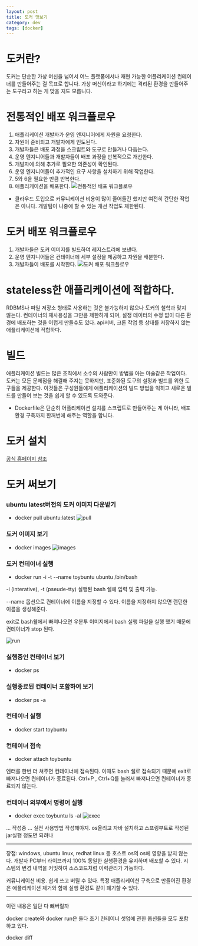 ```yaml
---
layout: post
title: 도커 맛보기  
category: dev
tags: [docker]
---
```


# 도커란?
도커는 단순한 가상 머신을 넘어서 어느 플랫폼에서나 재현 가능한 어플리케이션 컨테이너를 만들어주는 걸 목표로 합니다. 
가상 머신이라고 하기에는 격리된 환경을 만들어주는 도구라고 하는 게 맞을 지도 모릅니다.

# 전통적인 배포 워크플로우
1. 애플리케이션 개발자가 운영 엔지니어에게 자원을 요청한다.
2. 자원이 준비되고 개발자에게 인도된다.
3. 개발자들은 배포 과정을 스크립트와 도구로 만들거나 다듬는다.
4. 운영 엔지니어들과 개발자들이 배포 과정을 반복적으로 개선한다.
5. 개발자에 의해 추가로 필요한 의존성이 확인된다.
6. 운영 엔지니어들이 추가적인 요구 사항을 설치하기 위해 작업한다.
7. 5와 6을 필요한 만큼 반복한다.
8. 애플리케이션을 배포한다.
![전통적인 배포 워크플로우](../public/img/deploy_workfolw.png)

* 클라우드 도입으로 커뮤니케이션 비용이 많이 줄어들긴 했지만 여전히 간단한 작업은 아니다.
개발팀이 나중에 할 수 있는 개선 작업도 제한된다. 

# 도커 배포 워크플로우
1. 개발자들은 도커 이미지를 빌드하여 레지스트리에 보낸다.
2. 운영 엔지니어들은 컨테이너에 세부 설정을 제공하고 자원을 배분한다.
3. 개발자들이 배포를 시작한다.
![도커 배포 워크플로우](../public/img/docker_deploy_workfolw.png)


# stateless한 애플리케이션에 적합하다.
RDBMS나 파일 저장소 형태로 사용하는 것은 불가능하지 않으나 도커의 철학과 맞지 않는다.
컨테이너의 재사용성을 그만큼 제한하게 되며, 설정 데이터의 수정 없이 다른 환경에 배포하는 것을 어렵게 만들수도 있다.
api서버, 크론 작업 등 상태를 저장하지 않는 애플리케이션에 적합하다.


# 빌드
애플리케이션 빌드는 많은 조직에서 소수의 사람만이 방법을 아는 마술같은 작업이다.
도커는 모든 문제점을 해결해 주지는 못하지만, 표준화된 도구의 설정과 빌드를 위한 도구들을 제공한다.
이것들은 구성원들에게 애플리케이션의 빌드 방법을 익히고 새로운 빌드를 만들어 보는 것을 쉽게 할 수 있도록 도와준다.

* Dockerfile은 단순히 어플리케이션 설치를 스크립트로 만들어주는 게 아니라, 배포환경 구축까지 한꺼번에 해주는 역할을 합니다.


# 도커 설치
[공식 홈페이지 참조](https://www.docker.com/products/overview)

# 도커 써보기

### ubuntu latest버전의 도커 이미지 다운받기
* docker pull ubuntu:latest
![pull](../public/img/docker_pull.png)

### 도커 이미지 보기
* docker images
![images](../public/img/docker_images.png)

### 도커 컨테이너 실행
* docker run -i -t --name toybuntu ubuntu /bin/bash

-i (interative), -t (pseude-tty) 실행된 bash 쉘에 입력 및 출력 가능.
 
--name 옵션으로 컨테이너에 이름을 지정할 수 있다. 이름을 지정하지 않으면 랜던한 이름을 생성해준다.

exit로 bash쉘에서 빠져나오면 우분투 이미지에서 bash 실행 파일을 실행 했기 때문에 컨테이너가 stop 된다.

![run](../public/img/docker_run.png)


### 실행중인 컨테이너 보기
* docker ps 

### 실행종료된 컨테이너 포함하여 보기
* docker ps -a 

### 컨테이너 실행
* docker start toybuntu

### 컨테이너 접속
* docker attach toybuntu

엔터를 한번 더 쳐주면 컨테이너에 접속된다.
이때도 bash 쉘로 접속되기 때문에 exit로 빠져나오면 컨테이너가 종료된다.
Ctrl+P , Ctrl+Q를 눌러서 빠져나오면 컨테이너가 종료되지 않는다.

### 컨테이너 외부에서 명령어 실행
* docker exec toybuntu ls -al
![exec](../public/img/docker_exec.png)


... 작성중 ...
실전 사용방법 작성해야지.
os올리고 자바 설치하고 스프링부트로 작성된 jar실행 정도면 되려나

--------- 
장점: windows, ubuntu linux, redhat linux 등 호스트 os의 os에 영향을 받지 않는다.
개발자 PC부터 라이브까지 100% 동일한 실행환경을 유지하며 배포할 수 있다.
시스템의 변경 내역을 커밋하여 소스코드처럼 이력관리가 가능하다.

커뮤니케이션 비용.
쉽게 쓰고 버릴 수 있다. 특정 애플리케이션 구축으로 만들어진 환경은 애플리케이션 제거와 함께 실행 환경도 같이 폐기할 수 있다.


--------------
이런 내용은 일단 다 뺴버릴까

docker create와 docker run은 둘다 초기 컨테이너 셋업에 관한 옵션들을 모두 포함하고 있다.

docker diff
